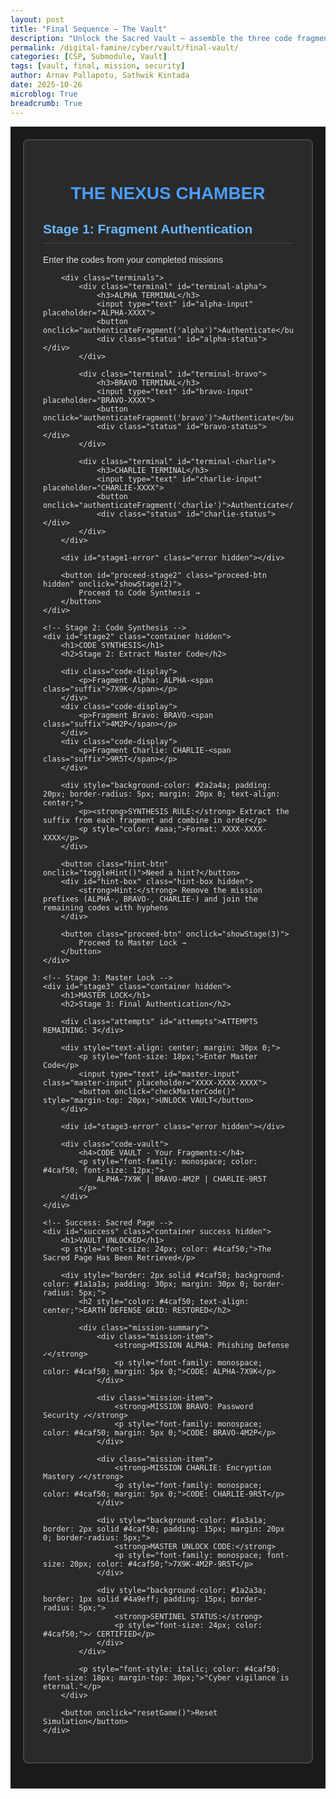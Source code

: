 ```yaml
---
layout: post
title: "Final Sequence — The Vault"
description: "Unlock the Sacred Vault — assemble the three code fragments, authenticate, and retrieve the Sacred Page."
permalink: /digital-famine/cyber/vault/final-vault/
categories: [CSP, Submodule, Vault]
tags: [vault, final, mission, security]
author: Arnav Pallapotu, Sathwik Kintada
date: 2025-10-26
microblog: True
breadcrumb: True
---
```


<style>
    .vault-game-wrapper {
        font-family: Arial, sans-serif;
        max-width: 1200px;
        margin: 0 auto;
        padding: 20px;
        background-color: #1a1a1a;
        color: #e0e0e0;
    }
    .vault-game-wrapper .container {
        background-color: #2a2a2a;
        border: 2px solid #444;
        border-radius: 8px;
        padding: 30px;
        margin-bottom: 20px;
    }
    .vault-game-wrapper h1 {
        text-align: center;
        color: #4a9eff;
    }
    .vault-game-wrapper h2 {
        color: #6ab7ff;
        border-bottom: 1px solid #444;
        padding-bottom: 10px;
    }
    .vault-game-wrapper .terminals {
        display: grid;
        grid-template-columns: repeat(auto-fit, minmax(250px, 1fr));
        gap: 20px;
        margin: 20px 0;
    }
    .vault-game-wrapper .terminal {
        background-color: #333;
        border: 2px solid #555;
        border-radius: 5px;
        padding: 20px;
    }
    .vault-game-wrapper .terminal.authenticated {
        border-color: #4caf50;
    }
    .vault-game-wrapper .terminal h3 {
        margin-top: 0;
        color: #4a9eff;
    }
    .vault-game-wrapper input[type="text"] {
        width: 100%;
        padding: 10px;
        margin: 10px 0;
        background-color: #1a1a1a;
        border: 1px solid #555;
        color: #4caf50;
        font-family: monospace;
        font-size: 16px;
        border-radius: 3px;
        box-sizing: border-box;
    }
    .vault-game-wrapper button {
        width: 100%;
        padding: 12px;
        background-color: #4a9eff;
        color: white;
        border: none;
        border-radius: 5px;
        cursor: pointer;
        font-size: 16px;
        font-weight: bold;
    }
    .vault-game-wrapper button:hover {
        background-color: #3a8eef;
    }
    .vault-game-wrapper button:disabled {
        background-color: #555;
        cursor: not-allowed;
    }
    .vault-game-wrapper .status {
        text-align: center;
        margin-top: 10px;
        font-weight: bold;
    }
    .vault-game-wrapper .status.authenticated {
        color: #4caf50;
    }
    .vault-game-wrapper .error {
        background-color: #5a1a1a;
        border: 1px solid #ff4444;
        color: #ff6666;
        padding: 10px;
        border-radius: 5px;
        margin: 10px 0;
    }
    .vault-game-wrapper .code-display {
        background-color: #1a1a1a;
        border: 1px solid #555;
        padding: 15px;
        border-radius: 5px;
        margin: 10px 0;
        font-family: monospace;
    }
    .vault-game-wrapper .code-display .suffix {
        color: #ffd700;
        font-weight: bold;
    }
    .vault-game-wrapper .proceed-btn {
        background-color: #4caf50;
        margin-top: 20px;
    }
    .vault-game-wrapper .proceed-btn:hover {
        background-color: #45a049;
    }
    .vault-game-wrapper .hint-btn {
        background-color: #666;
        margin-top: 10px;
    }
    .vault-game-wrapper .hint-box {
        background-color: #2a3a5a;
        border: 1px solid #4a7aaa;
        padding: 15px;
        border-radius: 5px;
        margin: 10px 0;
    }
    .vault-game-wrapper .master-input {
        text-align: center;
        font-size: 24px;
        letter-spacing: 2px;
    }
    .vault-game-wrapper .attempts {
        text-align: center;
        color: #ffa500;
        font-size: 18px;
        font-weight: bold;
        margin: 15px 0;
    }
    .vault-game-wrapper .success {
        background-color: #1a3a1a;
        border: 3px solid #4caf50;
        padding: 30px;
        border-radius: 10px;
        text-align: center;
    }
    .vault-game-wrapper .success h1 {
        color: #4caf50;
    }
    .vault-game-wrapper .mission-summary {
        text-align: left;
        max-width: 600px;
        margin: 20px auto;
    }
    .vault-game-wrapper .mission-item {
        background-color: #2a2a2a;
        border: 1px solid #4caf50;
        padding: 15px;
        margin: 10px 0;
        border-radius: 5px;
    }
    .vault-game-wrapper .hidden {
        display: none;
    }
    .vault-game-wrapper .code-vault {
        background-color: #1a1a1a;
        border: 1px solid #555;
        padding: 10px;
        border-radius: 5px;
        margin-top: 20px;
    }
    .vault-game-wrapper .code-vault h4 {
        margin-top: 0;
        color: #888;
        font-size: 12px;
    }
</style>

<div class="vault-game-wrapper">
    <!-- Stage 1: Fragment Authentication -->
    <div id="stage1" class="container">
        <h1>THE NEXUS CHAMBER</h1>
        <h2>Stage 1: Fragment Authentication</h2>
        <p>Enter the codes from your completed missions</p>

        <div class="terminals">
            <div class="terminal" id="terminal-alpha">
                <h3>ALPHA TERMINAL</h3>
                <input type="text" id="alpha-input" placeholder="ALPHA-XXXX">
                <button onclick="authenticateFragment('alpha')">Authenticate</button>
                <div class="status" id="alpha-status"></div>
            </div>

            <div class="terminal" id="terminal-bravo">
                <h3>BRAVO TERMINAL</h3>
                <input type="text" id="bravo-input" placeholder="BRAVO-XXXX">
                <button onclick="authenticateFragment('bravo')">Authenticate</button>
                <div class="status" id="bravo-status"></div>
            </div>

            <div class="terminal" id="terminal-charlie">
                <h3>CHARLIE TERMINAL</h3>
                <input type="text" id="charlie-input" placeholder="CHARLIE-XXXX">
                <button onclick="authenticateFragment('charlie')">Authenticate</button>
                <div class="status" id="charlie-status"></div>
            </div>
        </div>

        <div id="stage1-error" class="error hidden"></div>

        <button id="proceed-stage2" class="proceed-btn hidden" onclick="showStage(2)">
            Proceed to Code Synthesis →
        </button>
    </div>

    <!-- Stage 2: Code Synthesis -->
    <div id="stage2" class="container hidden">
        <h1>CODE SYNTHESIS</h1>
        <h2>Stage 2: Extract Master Code</h2>

        <div class="code-display">
            <p>Fragment Alpha: ALPHA-<span class="suffix">7X9K</span></p>
        </div>
        <div class="code-display">
            <p>Fragment Bravo: BRAVO-<span class="suffix">4M2P</span></p>
        </div>
        <div class="code-display">
            <p>Fragment Charlie: CHARLIE-<span class="suffix">9R5T</span></p>
        </div>

        <div style="background-color: #2a2a4a; padding: 20px; border-radius: 5px; margin: 20px 0; text-align: center;">
            <p><strong>SYNTHESIS RULE:</strong> Extract the suffix from each fragment and combine in order</p>
            <p style="color: #aaa;">Format: XXXX-XXXX-XXXX</p>
        </div>

        <button class="hint-btn" onclick="toggleHint()">Need a hint?</button>
        <div id="hint-box" class="hint-box hidden">
            <strong>Hint:</strong> Remove the mission prefixes (ALPHA-, BRAVO-, CHARLIE-) and join the remaining codes with hyphens
        </div>

        <button class="proceed-btn" onclick="showStage(3)">
            Proceed to Master Lock →
        </button>
    </div>

    <!-- Stage 3: Master Lock -->
    <div id="stage3" class="container hidden">
        <h1>MASTER LOCK</h1>
        <h2>Stage 3: Final Authentication</h2>

        <div class="attempts" id="attempts">ATTEMPTS REMAINING: 3</div>

        <div style="text-align: center; margin: 30px 0;">
            <p style="font-size: 18px;">Enter Master Code</p>
            <input type="text" id="master-input" class="master-input" placeholder="XXXX-XXXX-XXXX">
            <button onclick="checkMasterCode()" style="margin-top: 20px;">UNLOCK VAULT</button>
        </div>

        <div id="stage3-error" class="error hidden"></div>

        <div class="code-vault">
            <h4>CODE VAULT - Your Fragments:</h4>
            <p style="font-family: monospace; color: #4caf50; font-size: 12px;">
                ALPHA-7X9K | BRAVO-4M2P | CHARLIE-9R5T
            </p>
        </div>
    </div>

    <!-- Success: Sacred Page -->
    <div id="success" class="container success hidden">
        <h1>VAULT UNLOCKED</h1>
        <p style="font-size: 24px; color: #4caf50;">The Sacred Page Has Been Retrieved</p>

        <div style="border: 2px solid #4caf50; background-color: #1a1a1a; padding: 30px; margin: 30px 0; border-radius: 5px;">
            <h2 style="color: #4caf50; text-align: center;">EARTH DEFENSE GRID: RESTORED</h2>

            <div class="mission-summary">
                <div class="mission-item">
                    <strong>MISSION ALPHA: Phishing Defense ✓</strong>
                    <p style="font-family: monospace; color: #4caf50; margin: 5px 0;">CODE: ALPHA-7X9K</p>
                </div>

                <div class="mission-item">
                    <strong>MISSION BRAVO: Password Security ✓</strong>
                    <p style="font-family: monospace; color: #4caf50; margin: 5px 0;">CODE: BRAVO-4M2P</p>
                </div>

                <div class="mission-item">
                    <strong>MISSION CHARLIE: Encryption Mastery ✓</strong>
                    <p style="font-family: monospace; color: #4caf50; margin: 5px 0;">CODE: CHARLIE-9R5T</p>
                </div>

                <div style="background-color: #1a3a1a; border: 2px solid #4caf50; padding: 15px; margin: 20px 0; border-radius: 5px;">
                    <strong>MASTER UNLOCK CODE:</strong>
                    <p style="font-family: monospace; font-size: 20px; color: #4caf50;">7X9K-4M2P-9R5T</p>
                </div>

                <div style="background-color: #1a2a3a; border: 1px solid #4a9eff; padding: 15px; border-radius: 5px;">
                    <strong>SENTINEL STATUS:</strong>
                    <p style="font-size: 24px; color: #4caf50;">✓ CERTIFIED</p>
                </div>
            </div>

            <p style="font-style: italic; color: #4caf50; font-size: 18px; margin-top: 30px;">"Cyber vigilance is eternal."</p>
        </div>

        <button onclick="resetGame()">Reset Simulation</button>
    </div>
</div>

<script>
    const correctCodes = {
        alpha: 'ALPHA-7X9K',
        bravo: 'BRAVO-4M2P',
        charlie: 'CHARLIE-9R5T'
    };
    const correctMasterCode = '7X9K-4M2P-9R5T';
    
    let authenticated = {
        alpha: false,
        bravo: false,
        charlie: false
    };
    let attempts = 3;

    function authenticateFragment(terminal) {
        const input = document.getElementById(`${terminal}-input`);
        const status = document.getElementById(`${terminal}-status`);
        const terminalDiv = document.getElementById(`terminal-${terminal}`);
        const errorDiv = document.getElementById('stage1-error');

        if (input.value.toUpperCase() === correctCodes[terminal]) {
            authenticated[terminal] = true;
            status.textContent = 'AUTHENTICATED';
            status.className = 'status authenticated';
            terminalDiv.className = 'terminal authenticated';
            input.disabled = true;
            errorDiv.classList.add('hidden');

            if (authenticated.alpha && authenticated.bravo && authenticated.charlie) {
                document.getElementById('proceed-stage2').classList.remove('hidden');
            }
        } else {
            errorDiv.textContent = `Invalid ${terminal.toUpperCase()} code format`;
            errorDiv.classList.remove('hidden');
        }
    }

    function showStage(stageNum) {
        document.getElementById('stage1').classList.add('hidden');
        document.getElementById('stage2').classList.add('hidden');
        document.getElementById('stage3').classList.add('hidden');
        document.getElementById(`stage${stageNum}`).classList.remove('hidden');
    }

    function toggleHint() {
        document.getElementById('hint-box').classList.toggle('hidden');
    }

    function checkMasterCode() {
        const input = document.getElementById('master-input');
        const errorDiv = document.getElementById('stage3-error');

        if (input.value.toUpperCase() === correctMasterCode) {
            document.getElementById('stage3').classList.add('hidden');
            document.getElementById('success').classList.remove('hidden');
        } else {
            attempts--;
            document.getElementById('attempts').textContent = `ATTEMPTS REMAINING: ${attempts}`;

            if (attempts <= 0) {
                errorDiv.textContent = 'VAULT LOCKDOWN INITIATED. Resetting in 5 seconds...';
                errorDiv.classList.remove('hidden');
                setTimeout(resetGame, 5000);
            } else {
                errorDiv.textContent = `INCORRECT CODE. ${attempts} attempts remaining.`;
                errorDiv.classList.remove('hidden');
            }
        }
    }

    function resetGame() {
        authenticated = { alpha: false, bravo: false, charlie: false };
        attempts = 3;

        document.getElementById('alpha-input').value = '';
        document.getElementById('bravo-input').value = '';
        document.getElementById('charlie-input').value = '';
        document.getElementById('master-input').value = '';

        document.getElementById('alpha-input').disabled = false;
        document.getElementById('bravo-input').disabled = false;
        document.getElementById('charlie-input').disabled = false;

        document.getElementById('alpha-status').textContent = '';
        document.getElementById('bravo-status').textContent = '';
        document.getElementById('charlie-status').textContent = '';

        document.getElementById('terminal-alpha').className = 'terminal';
        document.getElementById('terminal-bravo').className = 'terminal';
        document.getElementById('terminal-charlie').className = 'terminal';

        document.getElementById('proceed-stage2').classList.add('hidden');
        document.getElementById('stage1-error').classList.add('hidden');
        document.getElementById('stage3-error').classList.add('hidden');
        document.getElementById('hint-box').classList.add('hidden');

        document.getElementById('attempts').textContent = 'ATTEMPTS REMAINING: 3';

        document.getElementById('success').classList.add('hidden');
        document.getElementById('stage1').classList.remove('hidden');
    }
</script>